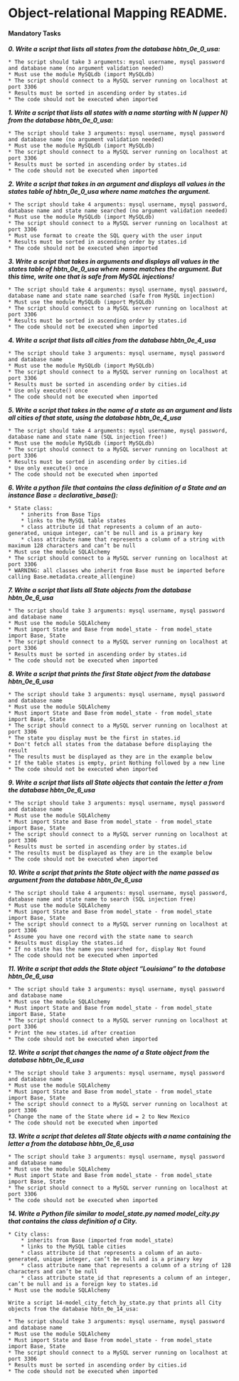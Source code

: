 # Object-relational Mapping README.

#### Mandatory Tasks

***0. Write a script that lists all states from the database hbtn_0e_0_usa:*** 

	* The script should take 3 arguments: mysql username, mysql password and database name (no argument validation needed)
	* Must use the module MySQLdb (import MySQLdb)
	* The script should connect to a MySQL server running on localhost at port 3306
	* Results must be sorted in ascending order by states.id
	* The code should not be executed when imported

***1. Write a script that lists all states with a name starting with N (upper N) from the database hbtn_0e_0_usa:***

	* The script should take 3 arguments: mysql username, mysql password and database name (no argument validation needed)
	* Must use the module MySQLdb (import MySQLdb)
	* The script should connect to a MySQL server running on localhost at port 3306
	* Results must be sorted in ascending order by states.id
	* The code should not be executed when imported

***2. Write a script that takes in an argument and displays all values in the states table of hbtn_0e_0_usa where name matches the argument.***

	* The script should take 4 arguments: mysql username, mysql password, database name and state name searched (no argument validation needed)
	* Must use the module MySQLdb (import MySQLdb)
	* The script should connect to a MySQL server running on localhost at port 3306
	* Must use format to create the SQL query with the user input
	* Results must be sorted in ascending order by states.id
	* The code should not be executed when imported

***3. Write a script that takes in arguments and displays all values in the states table of hbtn_0e_0_usa where name matches the argument. But this time, write one that is safe from MySQL injections!***

	* The script should take 4 arguments: mysql username, mysql password, database name and state name searched (safe from MySQL injection)
	* Must use the module MySQLdb (import MySQLdb)
	* The script should connect to a MySQL server running on localhost at port 3306
	* Results must be sorted in ascending order by states.id
	* The code should not be executed when imported

***4. Write a script that lists all cities from the database hbtn_0e_4_usa***

	* The script should take 3 arguments: mysql username, mysql password and database name
	* Must use the module MySQLdb (import MySQLdb)
	* The script should connect to a MySQL server running on localhost at port 3306
	* Results must be sorted in ascending order by cities.id
	* Use only execute() once
	* The code should not be executed when imported

***5. Write a script that takes in the name of a state as an argument and lists all cities of that state, using the database hbtn_0e_4_usa***

	* The script should take 4 arguments: mysql username, mysql password, database name and state name (SQL injection free!)
	* Must use the module MySQLdb (import MySQLdb)
	* The script should connect to a MySQL server running on localhost at port 3306
	* Results must be sorted in ascending order by cities.id
	* Use only execute() once
	* The code should not be executed when imported

***6. Write a python file that contains the class definition of a State and an instance Base = declarative_base():***

	* State class:
		* inherits from Base Tips
		* links to the MySQL table states
		* class attribute id that represents a column of an auto-generated, unique integer, can’t be null and is a primary key
		* class attribute name that represents a column of a string with maximum 128 characters and can’t be null
	* Must use the module SQLAlchemy
	* The script should connect to a MySQL server running on localhost at port 3306
	* WARNING: all classes who inherit from Base must be imported before calling Base.metadata.create_all(engine)

***7. Write a script that lists all State objects from the database hbtn_0e_6_usa***

	* The script should take 3 arguments: mysql username, mysql password and database name
	* Must use the module SQLAlchemy
	* Must import State and Base from model_state - from model_state import Base, State
	* The script should connect to a MySQL server running on localhost at port 3306
	* Results must be sorted in ascending order by states.id
	* The code should not be executed when imported

***8. Write a script that prints the first State object from the database hbtn_0e_6_usa***

	* The script should take 3 arguments: mysql username, mysql password and database name
	* Must use the module SQLAlchemy
	* Must import State and Base from model_state - from model_state import Base, State
	* The script should connect to a MySQL server running on localhost at port 3306
	* The state you display must be the first in states.id
	* Don't fetch all states from the database before displaying the result
	* The results must be displayed as they are in the example below
	* If the table states is empty, print Nothing followed by a new line
	* The code should not be executed when imported

***9. Write a script that lists all State objects that contain the letter a from the database hbtn_0e_6_usa***

	* The script should take 3 arguments: mysql username, mysql password and database name
	* Must use the module SQLAlchemy
	* Must import State and Base from model_state - from model_state import Base, State
	* The script should connect to a MySQL server running on localhost at port 3306
	* Results must be sorted in ascending order by states.id
	* The results must be displayed as they are in the example below
	* The code should not be executed when imported

***10. Write a script that prints the State object with the name passed as argument from the database hbtn_0e_6_usa***

	* The script should take 4 arguments: mysql username, mysql password, database name and state name to search (SQL injection free)
	* Must use the module SQLAlchemy
	* Must import State and Base from model_state - from model_state import Base, State
	* The script should connect to a MySQL server running on localhost at port 3306
	* Assume you have one record with the state name to search
	* Results must display the states.id
	* If no state has the name you searched for, display Not found
	* The code should not be executed when imported

***11. Write a script that adds the State object “Louisiana” to the database hbtn_0e_6_usa***

	* The script should take 3 arguments: mysql username, mysql password and database name
	* Must use the module SQLAlchemy
	* Must import State and Base from model_state - from model_state import Base, State
	* The script should connect to a MySQL server running on localhost at port 3306
	* Print the new states.id after creation
	* The code should not be executed when imported

***12. Write a script that changes the name of a State object from the database hbtn_0e_6_usa***

	* The script should take 3 arguments: mysql username, mysql password and database name
	* Must use the module SQLAlchemy
	* Must import State and Base from model_state - from model_state import Base, State
	* The script should connect to a MySQL server running on localhost at port 3306
	* Change the name of the State where id = 2 to New Mexico
	* The code should not be executed when imported

***13. Write a script that deletes all State objects with a name containing the letter a from the database hbtn_0e_6_usa***

	* The script should take 3 arguments: mysql username, mysql password and database name
	* Must use the module SQLAlchemy
	* Must import State and Base from model_state - from model_state import Base, State
	* The script should connect to a MySQL server running on localhost at port 3306
	* The code should not be executed when imported

***14. Write a Python file similar to model_state.py named model_city.py that contains the class definition of a City.***

	* City class:
		* inherits from Base (imported from model_state)
		* links to the MySQL table cities
		* class attribute id that represents a column of an auto-generated, unique integer, can’t be null and is a primary key
		* class attribute name that represents a column of a string of 128 characters and can’t be null
		* class attribute state_id that represents a column of an integer, can’t be null and is a foreign key to states.id
	* Must use the module SQLAlchemy

	Write a script 14-model_city_fetch_by_state.py that prints all City objects from the database hbtn_0e_14_usa:
	
	* The script should take 3 arguments: mysql username, mysql password and database name
	* Must use the module SQLAlchemy
	* Must import State and Base from model_state - from model_state import Base, State
	* The script should connect to a MySQL server running on localhost at port 3306
	* Results must be sorted in ascending order by cities.id
	* The code should not be executed when imported	
